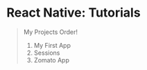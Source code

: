 # React Native: Tutorials
> My Projects Order!
>   1. My First App
>   2. Sessions
>   3. Zomato App